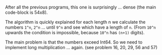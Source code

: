 After all the previous programs, this one is surprisingly ... dense (the main code-block is 54x8).

The algorithm is quickly explained for each length n we calculate the numbers `1^n`, `2^n` ... until `9^n` and see which have a length of `n`.
(From `10^n` upwards the condition is impossible, because `10^n` has `(n+1)` digits).

The main problem is that the numbers exceed Int64. So we need to implement long multiplication ... again. (see problem 16, 20, 29, 56 and 57)